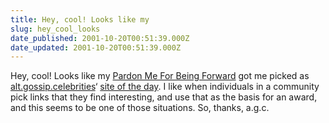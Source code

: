 ```yaml
---
title: Hey, cool! Looks like my
slug: hey_cool_looks
date_published: 2001-10-20T00:51:39.000Z
date_updated: 2001-10-20T00:51:39.000Z
---
```


Hey, cool! Looks like my [Pardon Me For Being Forward](/index.php?blogarch/2001_08_01_archive.php#5238868) got me picked as [alt.gossip.celebrities](http://groups.google.com/groups?hl=en&amp;frame=right&amp;th=9a6514c4a43cb663&amp;seekm=20011019084954.12846.00000133%40mb-fd.aol.com#link1)‘ [site of the day](http://members.aol.com/pusssykatt/agcwebsites.html). I like when individuals in a community pick links that they find interesting, and use that as the basis for an award, and this seems to be one of those situations. So, thanks, a.g.c.
